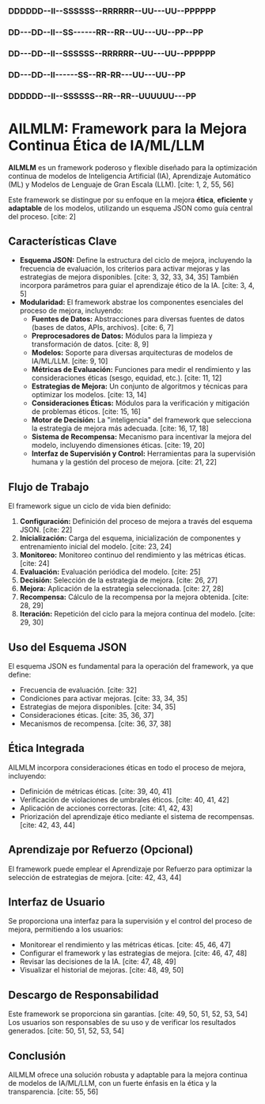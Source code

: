 ### DDDDDD--II--SSSSSS--RRRRRR--UU---UU--PPPPPP
### DD---DD--II--SS------RR--RR--UU---UU--PP--PP
### DD---DD--II--SSSSSS--RRRRRR--UU---UU--PPPPPP
### DD---DD--II------SS--RR-RR---UU---UU--PP
### DDDDDD--II--SSSSSS--RR--RR--UUUUUU---PP

# AILMLM: Framework para la Mejora Continua Ética de IA/ML/LLM

**AILMLM** es un framework poderoso y flexible diseñado para la optimización continua de modelos de Inteligencia Artificial (IA), Aprendizaje Automático (ML) y Modelos de Lenguaje de Gran Escala (LLM). [cite: 1, 2, 55, 56]

Este framework se distingue por su enfoque en la mejora **ética**, **eficiente** y **adaptable** de los modelos, utilizando un esquema JSON como guía central del proceso. [cite: 2]

## Características Clave

* **Esquema JSON:** Define la estructura del ciclo de mejora, incluyendo la frecuencia de evaluación, los criterios para activar mejoras y las estrategias de mejora disponibles. [cite: 3, 32, 33, 34, 35] También incorpora parámetros para guiar el aprendizaje ético de la IA. [cite: 3, 4, 5]
* **Modularidad:** El framework abstrae los componentes esenciales del proceso de mejora, incluyendo:
    * **Fuentes de Datos:** Abstracciones para diversas fuentes de datos (bases de datos, APIs, archivos). [cite: 6, 7]
    * **Preprocesadores de Datos:** Módulos para la limpieza y transformación de datos. [cite: 8, 9]
    * **Modelos:** Soporte para diversas arquitecturas de modelos de IA/ML/LLM. [cite: 9, 10]
    * **Métricas de Evaluación:** Funciones para medir el rendimiento y las consideraciones éticas (sesgo, equidad, etc.). [cite: 11, 12]
    * **Estrategias de Mejora:** Un conjunto de algoritmos y técnicas para optimizar los modelos. [cite: 13, 14]
    * **Consideraciones Éticas:** Módulos para la verificación y mitigación de problemas éticos. [cite: 15, 16]
    * **Motor de Decisión:** La "inteligencia" del framework que selecciona la estrategia de mejora más adecuada. [cite: 16, 17, 18]
    * **Sistema de Recompensa:** Mecanismo para incentivar la mejora del modelo, incluyendo dimensiones éticas. [cite: 19, 20]
    * **Interfaz de Supervisión y Control:** Herramientas para la supervisión humana y la gestión del proceso de mejora. [cite: 21, 22]

## Flujo de Trabajo

El framework sigue un ciclo de vida bien definido:

1.  **Configuración:** Definición del proceso de mejora a través del esquema JSON. [cite: 22]
2.  **Inicialización:** Carga del esquema, inicialización de componentes y entrenamiento inicial del modelo. [cite: 23, 24]
3.  **Monitoreo:** Monitoreo continuo del rendimiento y las métricas éticas. [cite: 24]
4.  **Evaluación:** Evaluación periódica del modelo. [cite: 25]
5.  **Decisión:** Selección de la estrategia de mejora. [cite: 26, 27]
6.  **Mejora:** Aplicación de la estrategia seleccionada. [cite: 27, 28]
7.  **Recompensa:** Cálculo de la recompensa por la mejora obtenida. [cite: 28, 29]
8.  **Iteración:** Repetición del ciclo para la mejora continua del modelo. [cite: 29, 30]

## Uso del Esquema JSON

El esquema JSON es fundamental para la operación del framework, ya que define:

* Frecuencia de evaluación. [cite: 32]
* Condiciones para activar mejoras. [cite: 33, 34, 35]
* Estrategias de mejora disponibles. [cite: 34, 35]
* Consideraciones éticas. [cite: 35, 36, 37]
* Mecanismos de recompensa. [cite: 36, 37, 38]

## Ética Integrada

AILMLM incorpora consideraciones éticas en todo el proceso de mejora, incluyendo:

* Definición de métricas éticas. [cite: 39, 40, 41]
* Verificación de violaciones de umbrales éticos. [cite: 40, 41, 42]
* Aplicación de acciones correctoras. [cite: 41, 42, 43]
* Priorización del aprendizaje ético mediante el sistema de recompensas. [cite: 42, 43, 44]

## Aprendizaje por Refuerzo (Opcional)

El framework puede emplear el Aprendizaje por Refuerzo para optimizar la selección de estrategias de mejora. [cite: 42, 43, 44]

## Interfaz de Usuario

Se proporciona una interfaz para la supervisión y el control del proceso de mejora, permitiendo a los usuarios:

* Monitorear el rendimiento y las métricas éticas. [cite: 45, 46, 47]
* Configurar el framework y las estrategias de mejora. [cite: 46, 47, 48]
* Revisar las decisiones de la IA. [cite: 47, 48, 49]
* Visualizar el historial de mejoras. [cite: 48, 49, 50]

## Descargo de Responsabilidad

Este framework se proporciona sin garantías. [cite: 49, 50, 51, 52, 53, 54] Los usuarios son responsables de su uso y de verificar los resultados generados. [cite: 50, 51, 52, 53, 54]

## Conclusión

AILMLM ofrece una solución robusta y adaptable para la mejora continua de modelos de IA/ML/LLM, con un fuerte énfasis en la ética y la transparencia. [cite: 55, 56]
